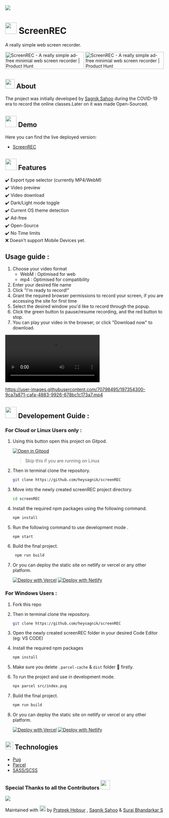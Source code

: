 <img src="https://api.microlink.io?url=https%3A%2F%2Fscreen-rec.vercel.app%2F&overlay.browser=dark&overlay.background=linear-gradient(225deg%2C%20%23FF057C%200%25%2C%20%238D0B93%2050%25%2C%20%23321575%20100%25)&screenshot=true&meta=false&embed=screenshot.url"/>

# <img src="https://emojipedia-us.s3.amazonaws.com/source/microsoft-teams/337/video-camera_1f4f9.png" height="36"/> ScreenREC

A really simple web screen recorder.

<a href="https://www.producthunt.com/posts/screenrec?utm_source=badge-featured&utm_medium=badge&utm_souce=badge-screenrec" target="_blank"><img src="https://api.producthunt.com/widgets/embed-image/v1/featured.svg?post_id=322532&theme=dark" alt="ScreenREC - A really simple ad-free minimial web screen recorder | Product Hunt" style="width: 250px; height: 54px;" width="250" height="54" /></a>     <a href="https://www.producthunt.com/posts/screenrec?utm_source=badge-top-post-badge&utm_medium=badge&utm_souce=badge-screenrec" target="_blank"><img src="https://api.producthunt.com/widgets/embed-image/v1/top-post-badge.svg?post_id=322532&theme=dark&period=daily" alt="ScreenREC - A really simple ad-free minimial web screen recorder | Product Hunt" style="width: 250px; height: 54px;" width="250" height="54" /></a>

## <img src="https://emojipedia-us.s3.amazonaws.com/source/microsoft-teams/337/direct-hit_1f3af.png" height="30"/> About

The project was initially developed by [Sagnik Sahoo](https://twitter.com/heysagnik) during the COVID-19 era to record the online classes.Later on it was made Open-Sourced.

## <img src="https://emojipedia-us.s3.amazonaws.com/source/microsoft-teams/337/play-button_25b6-fe0f.png" height="36"/> Demo

Here you can find the live deployed version:

- [ScreenREC](https://screen-rec.vercel.app/)

## <img src="https://emojipedia-us.s3.amazonaws.com/source/microsoft-teams/337/sparkles_2728.png" height="36"/> Features

✔️ Export type selector (currently MP4/WebM)<br/>
✔️ Video preview<br/>
✔️ Video download<br/>
✔️ Dark/Light mode toggle<br/>
✔️ Current OS theme detection<br/>
✔️ Ad-free<br/>
✔️ Open-Source<br/>
✔️ No Time limits<br/>
❌ Doesn't support Mobile Devices yet.

## Usage guide :
1. Choose your video format 
    - WebM : Optimised for web
    - mp4 : Optimised for compatibility 
2. Enter your desired file name
3. Click "I'm ready to record!"
4. Grant the required browser permissions to record your screen, if you are accessing the site for first time
5. Select the desired window you'd like to record through the popup.
6. Click the green button to pause/resume recording, and the red button to stop.
7. You can play your video in the browser, or click "Download now" to download.


<video>
 <source src="https://user-images.githubusercontent.com/70798495/197354300-9ca7a871-cafa-4883-9926-678bc1c173a7.mp4" type="video/mp4">
</video>

https://user-images.githubusercontent.com/70798495/197354300-9ca7a871-cafa-4883-9926-678bc1c173a7.mp4


## <img src="https://emojipedia-us.s3.amazonaws.com/source/microsoft-teams/337/man-technologist_1f468-200d-1f4bb.png" height="36"/> Developement Guide :
   ### For Cloud or Linux Users only :

1. Using this button open this project on Gitpod. 
   
   [![Open in Gitpod](https://gitpod.io/button/open-in-gitpod.svg)](https://gitpod.io/#https://github.com/heysagnik/screenREC)
   > Skip this if you are running on Linux

2. Then in terminal clone the repository.
   ```sh
   git clone https://github.com/heysagnik/screenREC
   ```
3. Move into the newly created screenREC project directory.
    ```sh
    cd screenREC
    ```
4. Install the required npm packages using the following command.
   ```sh
   npm install
   ```
5. Run the following command to use development mode .
   ``` sh
   npm start
   ``` 
6. Build the final project.
   ```sh
    npm run build
   ```
7. Or you can deploy the static site on netlify or vercel or any other platform. 

   [![Deploy with Vercel](https://vercel.com/button)](https://vercel.com/new/clone?repository-url=https%3A%2F%2Fgithub.com%2Fheysagnik%2FscreenREC)  [![Deploy with Netlify](https://www.netlify.com/img/deploy/button.svg)](https://app.netlify.com/start/deploy?repository=https://github.com/heysagnik/screenREC)

  ### For Windows Users :

1. Fork this repo

2. Then in terminal clone the repository.
   ```sh
   git clone https://github.com/heysagnik/screenREC
   ```
3. Open the newly created screenREC folder in your desired Code Editor (eg: VS CODE)
4. Install the required npm packages 
   ```sh
   npm install
   ```
5. Make sure you delete `.parcel-cache` & `dist` folder 📂 firstly.
6. To run the project and use in development mode.
   ```sh
   npx parcel src/index.pug
   ```
7. Build the final project.
   ```sh
   npm run build
   ```
8. Or you can deploy the static site on netlify or vercel or any other platform.

   [![Deploy with Vercel](https://vercel.com/button)](https://vercel.com/new/clone?repository-url=https%3A%2F%2Fgithub.com%2Fheysagnik%2FscreenREC) 
   [![Deploy with Netlify](https://www.netlify.com/img/deploy/button.svg)](https://app.netlify.com/start/deploy?repository=https://github.com/heysagnik/screenREC)


## <img src="https://emojipedia-us.s3.amazonaws.com/source/microsoft-teams/337/rocket_1f680.png" height="25"/> Technologies

- [Pug](https://pugjs.org/)
- [Parcel](https://parceljs.org/)
- [SASS/SCSS](https://sass-lang.com/)

### Special Thanks to all the Contributors <img src="https://emojipedia-us.s3.amazonaws.com/source/microsoft-teams/337/handshake_1f91d.png" height="30"/>
<img src="https://contrib.rocks/image?repo=heysagnik/screenREC" />

Maintained with <img src="https://emojipedia-us.s3.amazonaws.com/source/microsoft-teams/337/green-heart_1f49a.png" height="20"/> by [Prateek Hebsur](https://github.com/Villain45) , [Sagnik Sahoo](https://github.com/heysagnik) & [Suraj Bhandarkar S](https://github.com/Suraj-Bhandarkar-S)
